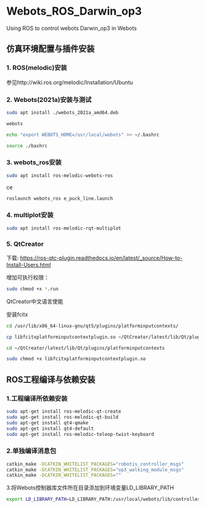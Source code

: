 # Webots_ROS_Darwin_op3
Using ROS to control webots Darwin_op3 in Webots

## 仿真环境配置与插件安装
### 1. ROS(melodic)安装

参见http://wiki.ros.org/melodic/Installation/Ubuntu

### 2. Webots(2021a)安装与测试

``` Bash
sudo apt install ./webots_2021a_amd64.deb

webots

echo "export WEBOTS_HOME=/usr/local/webots" >> ~/.bashrc

source ./bashrc 
```
### 3. webots_ros安装

``` Bash
sudo apt install ros-melodic-webots-ros
```
 ce
``` Bash
roslaunch webots_ros e_puck_line.launch
```
### 4. multiplot安装

``` Bash
sudo apt install ros-melodic-rqt-multiplot
```
### 5. QtCreator

下载: https://ros-qtc-plugin.readthedocs.io/en/latest/_source/How-to-Install-Users.html

增加可执行权限：
``` Bash
sudo chmod +x *.run
```

QtCreator中文语言使能

安装fcitx

``` Bash
cd /usr/lib/x86_64-linux-gnu/qt5/plugins/platforminputcontexts/

cp libfcitxplatforminputcontextplugin.so ~/QtCreator/latest/lib/Qt/plugins/platforminputcontexts/

cd ~/QtCreator/latest/lib/Qt/plugins/platforminputcontexts

sudo chmod +x libfcitxplatforminputcontextplugin.so
```
## ROS工程编译与依赖安装

### 1.工程编译所依赖安装
``` Bash
sudo apt-get install ros-melodic-qt-create
sudo apt-get install ros-melodic-qt-build
sudo apt-get install qt4-qmake
sudo apt-get install qt4-default
sudo apt-get install ros-melodic-teleop-twist-keyboard
```

### 2.单独编译消息包
``` Bash
catkin_make -DCATKIN_WHITELIST_PACKAGES="robotis_controller_msgs"
catkin_make -DCATKIN_WHITELIST_PACKAGES="op3_walking_module_msgs"
catkin_make -DCATKIN_WHITELIST_PACKAGES=""
```
3.将Webots控制器库文件所在目录添加到环境变量LD_LIBRARY_PATH

``` Bash
export LD_LIBRARY_PATH=LD_LIBRARY_PATH:/usr/local/webots/lib/controller
```